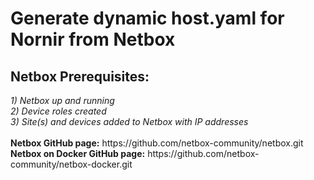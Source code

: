 <h1>Generate dynamic host.yaml for Nornir from Netbox</h1>

<h2>Netbox Prerequisites:</h2>
<i>1) Netbox up and running</i><br/>
<i>2) Device roles created</i><br/>
<i>3) Site(s) and devices added to Netbox with IP addresses</i>
<br/>
<br/>
<b>Netbox GitHub page:</b> https://github.com/netbox-community/netbox.git<br/>
<b>Netbox on Docker GitHub page:</b> https://github.com/netbox-community/netbox-docker.git
